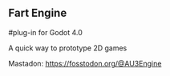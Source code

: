 

## Fart Engine 
#plug-in for Godot 4.0

A quick way to prototype 2D games





Mastadon: https://fosstodon.org/@AU3Engine




